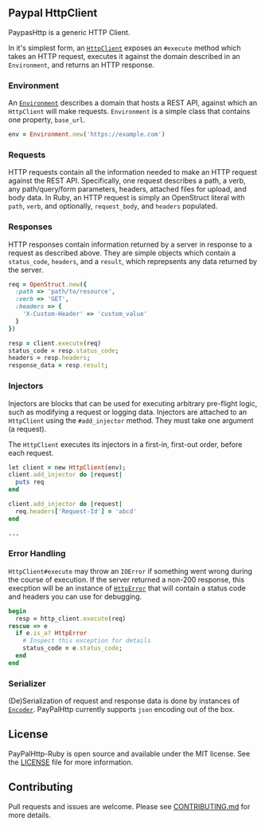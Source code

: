 ## Paypal HttpClient

PaypasHttp is a generic HTTP Client.

In it's simplest form, an [`HttpClient`](./lib/paypalhttp/http_client.rb) exposes an `#execute` method which takes an HTTP request, executes it against the domain described in an `Environment`, and returns an HTTP response.

### Environment

An [`Environment`](./lib/paypalhttp/environment.rb) describes a domain that hosts a REST API, against which an `HttpClient` will make requests. `Environment` is a simple class that contains one property, `base_url`.

```ruby
env = Environment.new('https://example.com')
```

### Requests

HTTP requests contain all the information needed to make an HTTP request against the REST API. Specifically, one request describes a path, a verb, any path/query/form parameters, headers, attached files for upload, and body data. In Ruby, an HTTP request is simply an OpenStruct literal with `path`, `verb`, and optionally, `request_body`, and `headers` populated.

### Responses

HTTP responses contain information returned by a server in response to a request as described above. They are simple objects which contain a `status_code`, `headers`, and a `result`, which reprepsents any data returned by the server.

```ruby
req = OpenStruct.new({
  :path => 'path/to/resource',
  :verb => 'GET',
  :headers => {
    'X-Custom-Header' => 'custom_value'
  }
})

resp = client.execute(req)
status_code = resp.status_code;
headers = resp.headers;
response_data = resp.result;
```

### Injectors

Injectors are blocks that can be used for executing arbitrary pre-flight logic, such as modifying a request or logging data. Injectors are attached to an `HttpClient` using the `#add_injector` method. They must take one argument (a request).

The `HttpClient` executes its injectors in a first-in, first-out order, before each request.

```ruby
let client = new HttpClient(env);
client.add_injector do |request|
  puts req
end

client.add_injector do |request|
  req.headers['Request-Id'] = 'abcd'
end

...
```

### Error Handling

`HttpClient#execute` may throw an `IOError` if something went wrong during the course of execution. If the server returned a non-200 response, this execption will be an instance of [`HttpError`](./lib/paypalhttp/errors.rb) that will contain a status code and headers you can use for debugging.

```ruby
begin
  resp = http_client.execute(req)
rescue => e
  if e.is_a? HttpError
    # Inspect this exception for details
    status_code = e.status_code;
  end
end
```

### Serializer
(De)Serialization of request and response data is done by instances of [`Encoder`](./lib/paypalhttp/encoder.rb). PayPalHttp currently supports `json` encoding out of the box.

## License
PayPalHttp-Ruby is open source and available under the MIT license. See the [LICENSE](./LICENSE) file for more information.

## Contributing
Pull requests and issues are welcome. Please see [CONTRIBUTING.md](./CONTRIBUTING.md) for more details.
